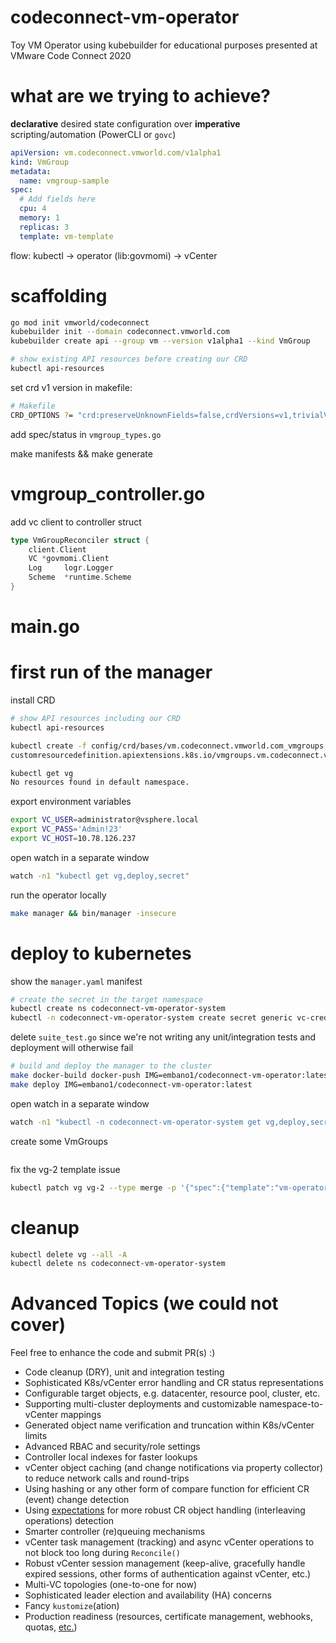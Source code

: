 # codeconnect-vm-operator
Toy VM Operator using kubebuilder for educational purposes presented at VMware Code Connect 2020

# what are we trying to achieve?

**declarative** desired state configuration over **imperative** scripting/automation (PowerCLI or `govc`)

```yaml
apiVersion: vm.codeconnect.vmworld.com/v1alpha1
kind: VmGroup
metadata:
  name: vmgroup-sample
spec:
  # Add fields here
  cpu: 4
  memory: 1
  replicas: 3
  template: vm-template
```

flow: kubectl -> operator (lib:govmomi) -> vCenter


# scaffolding

```bash
go mod init vmworld/codeconnect
kubebuilder init --domain codeconnect.vmworld.com
kubebuilder create api --group vm --version v1alpha1 --kind VmGroup
```

```bash
# show existing API resources before creating our CRD
kubectl api-resources
```

set crd v1 version in makefile: 

```bash
# Makefile
CRD_OPTIONS ?= "crd:preserveUnknownFields=false,crdVersions=v1,trivialVersions=true"
```

add spec/status in `vmgroup_types.go`

make manifests && make generate

# vmgroup_controller.go

add vc client to controller struct

```go
type VmGroupReconciler struct {
	client.Client
    VC *govmomi.Client
	Log     logr.Logger
	Scheme  *runtime.Scheme
}
```

# main.go

# first run of the manager

install CRD

```bash
# show API resources including our CRD
kubectl api-resources
```

```bash
kubectl create -f config/crd/bases/vm.codeconnect.vmworld.com_vmgroups.yaml
customresourcedefinition.apiextensions.k8s.io/vmgroups.vm.codeconnect.vmworld.com created

kubectl get vg
No resources found in default namespace.
```

export environment variables

```bash
export VC_USER=administrator@vsphere.local
export VC_PASS='Admin!23'
export VC_HOST=10.78.126.237
```

open watch in a separate window

```bash
watch -n1 "kubectl get vg,deploy,secret"
```

run the operator locally

```bash
make manager && bin/manager -insecure
```


# deploy to kubernetes

show the `manager.yaml`  manifest

```bash
# create the secret in the target namespace
kubectl create ns codeconnect-vm-operator-system
kubectl -n codeconnect-vm-operator-system create secret generic vc-creds --from-literal='VC_USER=administrator@vsphere.local' --from-literal='VC_PASS=Admin!23' --from-literal='VC_HOST=10.78.126.237'
```

delete `suite_test.go` since we're not writing any unit/integration tests and
deployment will otherwise fail

```bash
# build and deploy the manager to the cluster
make docker-build docker-push IMG=embano1/codeconnect-vm-operator:latest
make deploy IMG=embano1/codeconnect-vm-operator:latest
```

open watch in a separate window

```bash
watch -n1 "kubectl -n codeconnect-vm-operator-system get vg,deploy,secret"
```

create some VmGroups

```bash

```

fix the vg-2 template issue

```bash
kubectl patch vg vg-2 --type merge -p '{"spec":{"template":"vm-operator-template"}}'
```


# cleanup

```bash
kubectl delete vg --all -A
kubectl delete ns codeconnect-vm-operator-system
```

# Advanced Topics (we could not cover)

Feel free to enhance the code and submit PR(s) :)

- Code cleanup (DRY), unit and integration testing
- Sophisticated K8s/vCenter error handling and CR status representations
- Configurable target objects, e.g. datacenter, resource pool, cluster, etc.
- Supporting multi-cluster deployments and customizable namespace-to-vCenter mappings
- Generated object name verification and truncation within K8s/vCenter limits
- Advanced RBAC and security/role settings
- Controller local indexes for faster lookups
- vCenter object caching (and change notifications via property collector) to
  reduce network calls and round-trips
- Using hashing or any other form of compare function for efficient CR (event)
  change detection
- Using
  [expectations](https://github.com/elastic/cloud-on-k8s/blob/cf5de8b7fd09e55b74389128fbf917897b6bf17a/pkg/controller/common/expectations/expectations.go#L11)
  for more robust CR object handling (interleaving operations)
detection  
- Smarter controller (re)queuing mechanisms
- vCenter task management (tracking) and async vCenter operations to not block too long during `Reconcile()`
- Robust vCenter session management (keep-alive, gracefully handle expired
  sessions, other forms of authentication against vCenter, etc.)
- Multi-VC topologies (one-to-one for now)
- Sophisticated leader election and availability (HA) concerns
- Fancy `kustomize`(ation)
- Production readiness (resources, certificate management, webhooks, quotas, [etc.](https://github.com/mercari/production-readiness-checklist))
